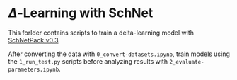 # $\Delta$-Learning with SchNet

This forlder contains scripts to train a delta-learning model with [SchNetPack v0.3](https://github.com/atomistic-machine-learning/schnetpack)

After converting the data with `0_convert-datasets.ipynb`, train models using the `1_run_test.py` scripts before analyzing results with `2_evaluate-parameters.ipynb`.